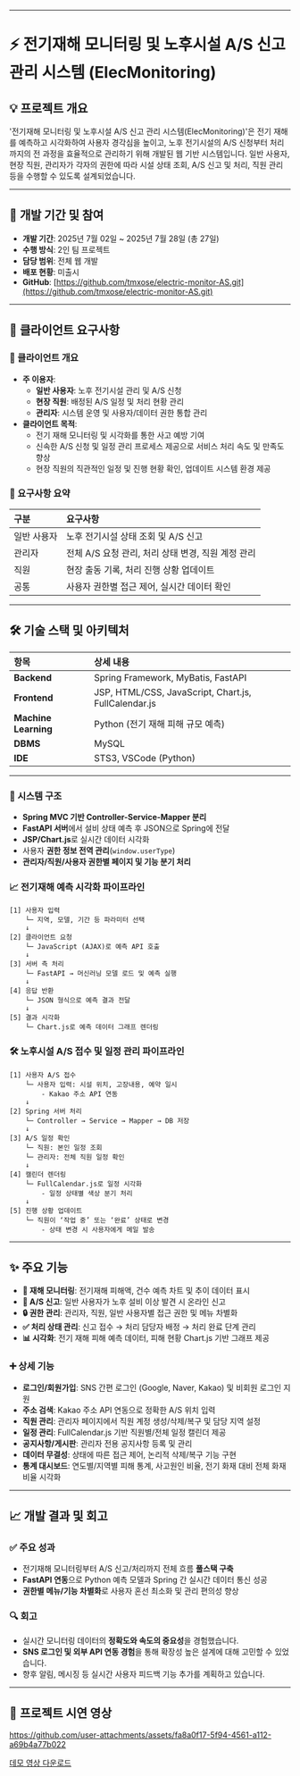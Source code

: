 -----

# ⚡️ 전기재해 모니터링 및 노후시설 A/S 신고 관리 시스템 (ElecMonitoring)

## 💡 프로젝트 개요

'전기재해 모니터링 및 노후시설 A/S 신고 관리 시스템(ElecMonitoring)'은 전기 재해를 예측하고 시각화하여 사용자 경각심을 높이고, 노후 전기시설의 A/S 신청부터 처리까지의 전 과정을 효율적으로 관리하기 위해 개발된 웹 기반 시스템입니다. 일반 사용자, 현장 직원, 관리자가 각자의 권한에 따라 시설 상태 조회, A/S 신고 및 처리, 직원 관리 등을 수행할 수 있도록 설계되었습니다.

-----

## 📅 개발 기간 및 참여

  * **개발 기간**: 2025년 7월 02일 \~ 2025년 7월 28일 (총 27일)
  * **수행 방식**: 2인 팀 프로젝트
  * **담당 범위**: 전체 웹 개발
  * **배포 현황**: 미출시
  * **GitHub**: [https://github.com/tmxose/electric-monitor-AS.git](https://github.com/tmxose/electric-monitor-AS.git)

-----

## 🎯 클라이언트 요구사항

### 💼 클라이언트 개요

  * **주 이용자**:
      * **일반 사용자**: 노후 전기시설 관리 및 A/S 신청
      * **현장 직원**: 배정된 A/S 일정 및 처리 현황 관리
      * **관리자**: 시스템 운영 및 사용자/데이터 권한 통합 관리
  * **클라이언트 목적**:
      * 전기 재해 모니터링 및 시각화를 통한 사고 예방 기여
      * 신속한 A/S 신청 및 일정 관리 프로세스 제공으로 서비스 처리 속도 및 만족도 향상
      * 현장 직원의 직관적인 일정 및 진행 현황 확인, 업데이트 시스템 환경 제공

### 📌 요구사항 요약

| 구분         | 요구사항                                        |
| :----------- | :---------------------------------------------- |
| 일반 사용자  | 노후 전기시설 상태 조회 및 A/S 신고             |
| 관리자       | 전체 A/S 요청 관리, 처리 상태 변경, 직원 계정 관리 |
| 직원         | 현장 출동 기록, 처리 진행 상황 업데이트         |
| 공통         | 사용자 권한별 접근 제어, 실시간 데이터 확인     |


-----
## 🛠️ 기술 스택 및 아키텍처

| 항목           | 상세 내용                                   |
| :------------- | :------------------------------------------ |
| **Backend** | Spring Framework, MyBatis, FastAPI          |
| **Frontend** | JSP, HTML/CSS, JavaScript, Chart.js, FullCalendar.js |
| **Machine Learning** | Python (전기 재해 피해 규모 예측)           |
| **DBMS** | MySQL                                       |
| **IDE** | STS3, VSCode (Python)                       |

-----
### 📐 시스템 구조

  * **Spring MVC 기반 Controller-Service-Mapper 분리**
  * **FastAPI 서버**에서 설비 상태 예측 후 JSON으로 Spring에 전달
  * **JSP/Chart.js**로 실시간 데이터 시각화
  * 사용자 **권한 정보 전역 관리**(`window.userType`)
  * **관리자/직원/사용자 권한별 페이지 및 기능 분기 처리**

### 📈 전기재해 예측 시각화 파이프라인

```
[1] 사용자 입력
    └─ 지역, 모델, 기간 등 파라미터 선택
    ↓
[2] 클라이언트 요청
    └─ JavaScript (AJAX)로 예측 API 호출
    ↓
[3] 서버 측 처리
    └─ FastAPI → 머신러닝 모델 로드 및 예측 실행
    ↓
[4] 응답 반환
    └─ JSON 형식으로 예측 결과 전달
    ↓
[5] 결과 시각화
    └─ Chart.js로 예측 데이터 그래프 렌더링
```

### 🛠️ 노후시설 A/S 접수 및 일정 관리 파이프라인

```
[1] 사용자 A/S 접수
    └─ 사용자 입력: 시설 위치, 고장내용, 예약 일시
        - Kakao 주소 API 연동
    ↓
[2] Spring 서버 처리
    └─ Controller → Service → Mapper → DB 저장
    ↓
[3] A/S 일정 확인
    └─ 직원: 본인 일정 조회
    └─ 관리자: 전체 직원 일정 확인
    ↓
[4] 캘린더 렌더링
    └─ FullCalendar.js로 일정 시각화
        - 일정 상태별 색상 분기 처리
    ↓
[5] 진행 상황 업데이트
    └─ 직원이 ‘작업 중’ 또는 ‘완료’ 상태로 변경
        - 상태 변경 시 사용자에게 메일 발송
```

-----

## ✨ 주요 기능

  * **📌 재해 모니터링**: 전기재해 피해액, 건수 예측 차트 및 추이 데이터 표시
  * **📝 A/S 신고**: 일반 사용자가 노후 설비 이상 발견 시 온라인 신고
  * **🔒 권한 관리**: 관리자, 직원, 일반 사용자별 접근 권한 및 메뉴 차별화
  * **✅ 처리 상태 관리**: 신고 접수 → 처리 담당자 배정 → 처리 완료 단계 관리
  * **📊 시각화**: 전기 재해 피해 예측 데이터, 피해 현황 Chart.js 기반 그래프 제공

### ➕ 상세 기능

  * **로그인/회원가입**: SNS 간편 로그인 (Google, Naver, Kakao) 및 비회원 로그인 지원
  * **주소 검색**: Kakao 주소 API 연동으로 정확한 A/S 위치 입력
  * **직원 관리**: 관리자 페이지에서 직원 계정 생성/삭제/복구 및 담당 지역 설정
  * **일정 관리**: FullCalendar.js 기반 직원별/전체 일정 캘린더 제공
  * **공지사항/게시판**: 관리자 전용 공지사항 등록 및 관리
  * **데이터 무결성**: 상태에 따른 접근 제어, 논리적 삭제/복구 기능 구현
  * **통계 대시보드**: 연도별/지역별 피해 통계, 사고원인 비율, 전기 화재 대비 전체 화재 비율 시각화

-----

## 📈 개발 결과 및 회고

### ✅ 주요 성과

  * 전기재해 모니터링부터 A/S 신고/처리까지 전체 흐름 **풀스택 구축**
  * **FastAPI 연동**으로 Python 예측 모델과 Spring 간 실시간 데이터 통신 성공
  * **권한별 메뉴/기능 차별화**로 사용자 혼선 최소화 및 관리 편의성 향상

### 🔍 회고

  * 실시간 모니터링 데이터의 **정확도와 속도의 중요성**을 경험했습니다.
  * **SNS 로그인 및 외부 API 연동 경험**을 통해 확장성 높은 설계에 대해 고민할 수 있었습니다.
  * 향후 알림, 메시징 등 실시간 사용자 피드백 기능 추가를 계획하고 있습니다.

-----

## **🚀 프로젝트 시연 영상**

https://github.com/user-attachments/assets/fa8a0f17-5f94-4561-a112-a69b4a77b022

[데모 영상 다운로드](https://raw.githubusercontent.com/yamimi-331/elecmonitoring/main/spring-web/src/main/resources/showFile/demo.mp4)
